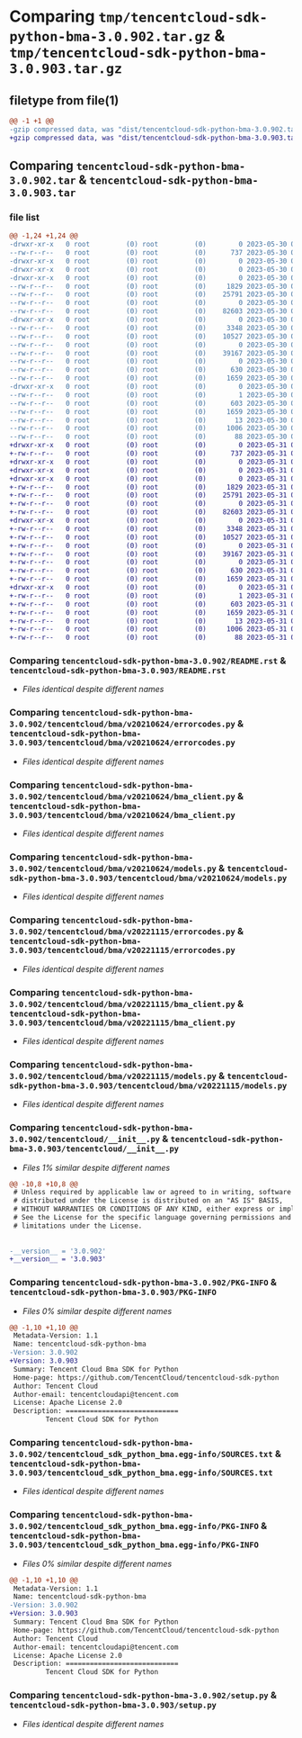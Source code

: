 # Comparing `tmp/tencentcloud-sdk-python-bma-3.0.902.tar.gz` & `tmp/tencentcloud-sdk-python-bma-3.0.903.tar.gz`

## filetype from file(1)

```diff
@@ -1 +1 @@
-gzip compressed data, was "dist/tencentcloud-sdk-python-bma-3.0.902.tar", last modified: Tue May 30 00:16:08 2023, max compression
+gzip compressed data, was "dist/tencentcloud-sdk-python-bma-3.0.903.tar", last modified: Wed May 31 02:02:48 2023, max compression
```

## Comparing `tencentcloud-sdk-python-bma-3.0.902.tar` & `tencentcloud-sdk-python-bma-3.0.903.tar`

### file list

```diff
@@ -1,24 +1,24 @@
-drwxr-xr-x   0 root         (0) root         (0)        0 2023-05-30 00:16:08.000000 tencentcloud-sdk-python-bma-3.0.902/
--rw-r--r--   0 root         (0) root         (0)      737 2023-05-30 00:16:08.000000 tencentcloud-sdk-python-bma-3.0.902/README.rst
-drwxr-xr-x   0 root         (0) root         (0)        0 2023-05-30 00:16:08.000000 tencentcloud-sdk-python-bma-3.0.902/tencentcloud/
-drwxr-xr-x   0 root         (0) root         (0)        0 2023-05-30 00:16:08.000000 tencentcloud-sdk-python-bma-3.0.902/tencentcloud/bma/
-drwxr-xr-x   0 root         (0) root         (0)        0 2023-05-30 00:16:08.000000 tencentcloud-sdk-python-bma-3.0.902/tencentcloud/bma/v20210624/
--rw-r--r--   0 root         (0) root         (0)     1829 2023-05-30 00:16:08.000000 tencentcloud-sdk-python-bma-3.0.902/tencentcloud/bma/v20210624/errorcodes.py
--rw-r--r--   0 root         (0) root         (0)    25791 2023-05-30 00:16:08.000000 tencentcloud-sdk-python-bma-3.0.902/tencentcloud/bma/v20210624/bma_client.py
--rw-r--r--   0 root         (0) root         (0)        0 2023-05-30 00:16:08.000000 tencentcloud-sdk-python-bma-3.0.902/tencentcloud/bma/v20210624/__init__.py
--rw-r--r--   0 root         (0) root         (0)    82603 2023-05-30 00:16:08.000000 tencentcloud-sdk-python-bma-3.0.902/tencentcloud/bma/v20210624/models.py
-drwxr-xr-x   0 root         (0) root         (0)        0 2023-05-30 00:16:08.000000 tencentcloud-sdk-python-bma-3.0.902/tencentcloud/bma/v20221115/
--rw-r--r--   0 root         (0) root         (0)     3348 2023-05-30 00:16:08.000000 tencentcloud-sdk-python-bma-3.0.902/tencentcloud/bma/v20221115/errorcodes.py
--rw-r--r--   0 root         (0) root         (0)    10527 2023-05-30 00:16:08.000000 tencentcloud-sdk-python-bma-3.0.902/tencentcloud/bma/v20221115/bma_client.py
--rw-r--r--   0 root         (0) root         (0)        0 2023-05-30 00:16:08.000000 tencentcloud-sdk-python-bma-3.0.902/tencentcloud/bma/v20221115/__init__.py
--rw-r--r--   0 root         (0) root         (0)    39167 2023-05-30 00:16:08.000000 tencentcloud-sdk-python-bma-3.0.902/tencentcloud/bma/v20221115/models.py
--rw-r--r--   0 root         (0) root         (0)        0 2023-05-30 00:16:08.000000 tencentcloud-sdk-python-bma-3.0.902/tencentcloud/bma/__init__.py
--rw-r--r--   0 root         (0) root         (0)      630 2023-05-30 00:16:08.000000 tencentcloud-sdk-python-bma-3.0.902/tencentcloud/__init__.py
--rw-r--r--   0 root         (0) root         (0)     1659 2023-05-30 00:16:08.000000 tencentcloud-sdk-python-bma-3.0.902/PKG-INFO
-drwxr-xr-x   0 root         (0) root         (0)        0 2023-05-30 00:16:08.000000 tencentcloud-sdk-python-bma-3.0.902/tencentcloud_sdk_python_bma.egg-info/
--rw-r--r--   0 root         (0) root         (0)        1 2023-05-30 00:16:08.000000 tencentcloud-sdk-python-bma-3.0.902/tencentcloud_sdk_python_bma.egg-info/dependency_links.txt
--rw-r--r--   0 root         (0) root         (0)      603 2023-05-30 00:16:08.000000 tencentcloud-sdk-python-bma-3.0.902/tencentcloud_sdk_python_bma.egg-info/SOURCES.txt
--rw-r--r--   0 root         (0) root         (0)     1659 2023-05-30 00:16:08.000000 tencentcloud-sdk-python-bma-3.0.902/tencentcloud_sdk_python_bma.egg-info/PKG-INFO
--rw-r--r--   0 root         (0) root         (0)       13 2023-05-30 00:16:08.000000 tencentcloud-sdk-python-bma-3.0.902/tencentcloud_sdk_python_bma.egg-info/top_level.txt
--rw-r--r--   0 root         (0) root         (0)     1006 2023-05-30 00:16:08.000000 tencentcloud-sdk-python-bma-3.0.902/setup.py
--rw-r--r--   0 root         (0) root         (0)       88 2023-05-30 00:16:08.000000 tencentcloud-sdk-python-bma-3.0.902/setup.cfg
+drwxr-xr-x   0 root         (0) root         (0)        0 2023-05-31 02:02:48.000000 tencentcloud-sdk-python-bma-3.0.903/
+-rw-r--r--   0 root         (0) root         (0)      737 2023-05-31 02:02:48.000000 tencentcloud-sdk-python-bma-3.0.903/README.rst
+drwxr-xr-x   0 root         (0) root         (0)        0 2023-05-31 02:02:48.000000 tencentcloud-sdk-python-bma-3.0.903/tencentcloud/
+drwxr-xr-x   0 root         (0) root         (0)        0 2023-05-31 02:02:48.000000 tencentcloud-sdk-python-bma-3.0.903/tencentcloud/bma/
+drwxr-xr-x   0 root         (0) root         (0)        0 2023-05-31 02:02:48.000000 tencentcloud-sdk-python-bma-3.0.903/tencentcloud/bma/v20210624/
+-rw-r--r--   0 root         (0) root         (0)     1829 2023-05-31 02:02:48.000000 tencentcloud-sdk-python-bma-3.0.903/tencentcloud/bma/v20210624/errorcodes.py
+-rw-r--r--   0 root         (0) root         (0)    25791 2023-05-31 02:02:48.000000 tencentcloud-sdk-python-bma-3.0.903/tencentcloud/bma/v20210624/bma_client.py
+-rw-r--r--   0 root         (0) root         (0)        0 2023-05-31 02:02:48.000000 tencentcloud-sdk-python-bma-3.0.903/tencentcloud/bma/v20210624/__init__.py
+-rw-r--r--   0 root         (0) root         (0)    82603 2023-05-31 02:02:48.000000 tencentcloud-sdk-python-bma-3.0.903/tencentcloud/bma/v20210624/models.py
+drwxr-xr-x   0 root         (0) root         (0)        0 2023-05-31 02:02:48.000000 tencentcloud-sdk-python-bma-3.0.903/tencentcloud/bma/v20221115/
+-rw-r--r--   0 root         (0) root         (0)     3348 2023-05-31 02:02:48.000000 tencentcloud-sdk-python-bma-3.0.903/tencentcloud/bma/v20221115/errorcodes.py
+-rw-r--r--   0 root         (0) root         (0)    10527 2023-05-31 02:02:48.000000 tencentcloud-sdk-python-bma-3.0.903/tencentcloud/bma/v20221115/bma_client.py
+-rw-r--r--   0 root         (0) root         (0)        0 2023-05-31 02:02:48.000000 tencentcloud-sdk-python-bma-3.0.903/tencentcloud/bma/v20221115/__init__.py
+-rw-r--r--   0 root         (0) root         (0)    39167 2023-05-31 02:02:48.000000 tencentcloud-sdk-python-bma-3.0.903/tencentcloud/bma/v20221115/models.py
+-rw-r--r--   0 root         (0) root         (0)        0 2023-05-31 02:02:48.000000 tencentcloud-sdk-python-bma-3.0.903/tencentcloud/bma/__init__.py
+-rw-r--r--   0 root         (0) root         (0)      630 2023-05-31 02:02:48.000000 tencentcloud-sdk-python-bma-3.0.903/tencentcloud/__init__.py
+-rw-r--r--   0 root         (0) root         (0)     1659 2023-05-31 02:02:48.000000 tencentcloud-sdk-python-bma-3.0.903/PKG-INFO
+drwxr-xr-x   0 root         (0) root         (0)        0 2023-05-31 02:02:48.000000 tencentcloud-sdk-python-bma-3.0.903/tencentcloud_sdk_python_bma.egg-info/
+-rw-r--r--   0 root         (0) root         (0)        1 2023-05-31 02:02:48.000000 tencentcloud-sdk-python-bma-3.0.903/tencentcloud_sdk_python_bma.egg-info/dependency_links.txt
+-rw-r--r--   0 root         (0) root         (0)      603 2023-05-31 02:02:48.000000 tencentcloud-sdk-python-bma-3.0.903/tencentcloud_sdk_python_bma.egg-info/SOURCES.txt
+-rw-r--r--   0 root         (0) root         (0)     1659 2023-05-31 02:02:48.000000 tencentcloud-sdk-python-bma-3.0.903/tencentcloud_sdk_python_bma.egg-info/PKG-INFO
+-rw-r--r--   0 root         (0) root         (0)       13 2023-05-31 02:02:48.000000 tencentcloud-sdk-python-bma-3.0.903/tencentcloud_sdk_python_bma.egg-info/top_level.txt
+-rw-r--r--   0 root         (0) root         (0)     1006 2023-05-31 02:02:48.000000 tencentcloud-sdk-python-bma-3.0.903/setup.py
+-rw-r--r--   0 root         (0) root         (0)       88 2023-05-31 02:02:48.000000 tencentcloud-sdk-python-bma-3.0.903/setup.cfg
```

### Comparing `tencentcloud-sdk-python-bma-3.0.902/README.rst` & `tencentcloud-sdk-python-bma-3.0.903/README.rst`

 * *Files identical despite different names*

### Comparing `tencentcloud-sdk-python-bma-3.0.902/tencentcloud/bma/v20210624/errorcodes.py` & `tencentcloud-sdk-python-bma-3.0.903/tencentcloud/bma/v20210624/errorcodes.py`

 * *Files identical despite different names*

### Comparing `tencentcloud-sdk-python-bma-3.0.902/tencentcloud/bma/v20210624/bma_client.py` & `tencentcloud-sdk-python-bma-3.0.903/tencentcloud/bma/v20210624/bma_client.py`

 * *Files identical despite different names*

### Comparing `tencentcloud-sdk-python-bma-3.0.902/tencentcloud/bma/v20210624/models.py` & `tencentcloud-sdk-python-bma-3.0.903/tencentcloud/bma/v20210624/models.py`

 * *Files identical despite different names*

### Comparing `tencentcloud-sdk-python-bma-3.0.902/tencentcloud/bma/v20221115/errorcodes.py` & `tencentcloud-sdk-python-bma-3.0.903/tencentcloud/bma/v20221115/errorcodes.py`

 * *Files identical despite different names*

### Comparing `tencentcloud-sdk-python-bma-3.0.902/tencentcloud/bma/v20221115/bma_client.py` & `tencentcloud-sdk-python-bma-3.0.903/tencentcloud/bma/v20221115/bma_client.py`

 * *Files identical despite different names*

### Comparing `tencentcloud-sdk-python-bma-3.0.902/tencentcloud/bma/v20221115/models.py` & `tencentcloud-sdk-python-bma-3.0.903/tencentcloud/bma/v20221115/models.py`

 * *Files identical despite different names*

### Comparing `tencentcloud-sdk-python-bma-3.0.902/tencentcloud/__init__.py` & `tencentcloud-sdk-python-bma-3.0.903/tencentcloud/__init__.py`

 * *Files 1% similar despite different names*

```diff
@@ -10,8 +10,8 @@
 # Unless required by applicable law or agreed to in writing, software
 # distributed under the License is distributed on an "AS IS" BASIS,
 # WITHOUT WARRANTIES OR CONDITIONS OF ANY KIND, either express or implied.
 # See the License for the specific language governing permissions and
 # limitations under the License.
 
 
-__version__ = '3.0.902'
+__version__ = '3.0.903'
```

### Comparing `tencentcloud-sdk-python-bma-3.0.902/PKG-INFO` & `tencentcloud-sdk-python-bma-3.0.903/PKG-INFO`

 * *Files 0% similar despite different names*

```diff
@@ -1,10 +1,10 @@
 Metadata-Version: 1.1
 Name: tencentcloud-sdk-python-bma
-Version: 3.0.902
+Version: 3.0.903
 Summary: Tencent Cloud Bma SDK for Python
 Home-page: https://github.com/TencentCloud/tencentcloud-sdk-python
 Author: Tencent Cloud
 Author-email: tencentcloudapi@tencent.com
 License: Apache License 2.0
 Description: ============================
         Tencent Cloud SDK for Python
```

### Comparing `tencentcloud-sdk-python-bma-3.0.902/tencentcloud_sdk_python_bma.egg-info/SOURCES.txt` & `tencentcloud-sdk-python-bma-3.0.903/tencentcloud_sdk_python_bma.egg-info/SOURCES.txt`

 * *Files identical despite different names*

### Comparing `tencentcloud-sdk-python-bma-3.0.902/tencentcloud_sdk_python_bma.egg-info/PKG-INFO` & `tencentcloud-sdk-python-bma-3.0.903/tencentcloud_sdk_python_bma.egg-info/PKG-INFO`

 * *Files 0% similar despite different names*

```diff
@@ -1,10 +1,10 @@
 Metadata-Version: 1.1
 Name: tencentcloud-sdk-python-bma
-Version: 3.0.902
+Version: 3.0.903
 Summary: Tencent Cloud Bma SDK for Python
 Home-page: https://github.com/TencentCloud/tencentcloud-sdk-python
 Author: Tencent Cloud
 Author-email: tencentcloudapi@tencent.com
 License: Apache License 2.0
 Description: ============================
         Tencent Cloud SDK for Python
```

### Comparing `tencentcloud-sdk-python-bma-3.0.902/setup.py` & `tencentcloud-sdk-python-bma-3.0.903/setup.py`

 * *Files identical despite different names*

